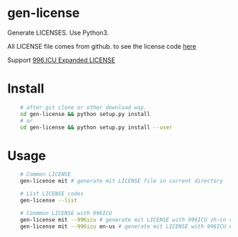 # gen-license

Generate LICENSES. Use Python3.

All LICENSE file comes from github. to see the license code [here](https://help.github.com/en/articles/licensing-a-repository#searching-github-by-license-type)

Support [996.ICU Expanded LICENSE](https://github.com/996icu/996.ICU)

# Install

```sh
    # after git clone or other download way.
    cd gen-license && python setup.py install
    # or
    cd gen-license && python setup.py install --user
```

# Usage

```sh
    # Common LICENSE
    gen-license mit # generate mit LICENSE file in current directory

    # List LICENSE codes
    gen-license --list

    # Conmmon LICENSE with 996ICU
    gen-license mit --996icu # generate mit LICENSE with 996ICU zh-cn version
    gen-license mit --996icu en-us # generate mit LICENSE with 996ICU en-us version
```
